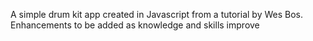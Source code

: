A simple drum kit app created in Javascript from a tutorial by Wes Bos. Enhancements to be added as knowledge and skills improve
